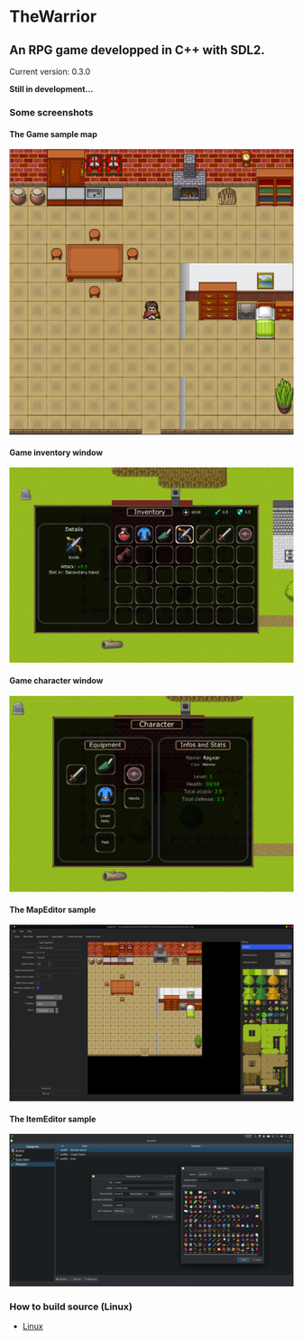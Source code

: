 # TheWarrior
## An RPG game developped in C++ with SDL2.

Current version: 0.3.0

**Still in development...**

### Some screenshots

#### The Game sample map
![Game Sample 1](https://raw.githubusercontent.com/jeremydumais/TheWarrior/medias/SampleMap1.png)

#### Game inventory window
![Game Sample 1](https://raw.githubusercontent.com/jeremydumais/TheWarrior/medias/GameInventoryWindow.png)

#### Game character window
![Game Sample 1](https://raw.githubusercontent.com/jeremydumais/TheWarrior/medias/GameCharacterWindow.png)


#### The MapEditor sample
![MapEditor Sample 1](https://raw.githubusercontent.com/jeremydumais/TheWarrior/medias/MapEditor1.png)

#### The ItemEditor sample
![ItemEditor Sample 1](https://raw.githubusercontent.com/jeremydumais/TheWarrior/medias/ItemEditor1.png)

### How to build source (Linux)

- [Linux](https://github.com/jeremydumais/TheWarrior/wiki/How-to-build-The-Warrior-from-source-in-Linux)

